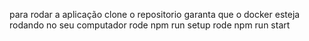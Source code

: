 para rodar a aplicação
clone o repositorio
garanta que o docker esteja rodando no seu computador
rode npm run setup
rode npm run start
